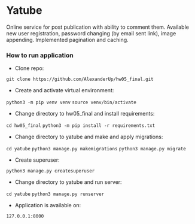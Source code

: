 # Yatube

Online service for post publication with ability to comment them. Available new user registration, password changing (by email sent link), image appending. Implemented pagination and caching.

### How to run application

- Clone repo:

```git clone https://github.com/AlexanderUp/hw05_final.git```

- Create and activate virtual environment:

```python3 -m pip venv venv```
```source venv/bin/activate```

- Change directory to hw05_final and install requirements:

```cd hw05_final```
```python3 -m pip install -r requirements.txt```

- Change directory to yatube and make and apply migrations:

```cd yatube```
```python3 manage.py makemigrations```
```python3 manage.py migrate```

- Create superuser:

```python3 manage.py createsuperuser```

- Change directory to yatube and run server:

```cd yatube```
```python3 manage.py runserver```

- Application is available on:

```127.0.0.1:8000```
